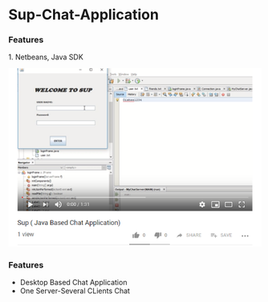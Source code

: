 # Sup-Chat-Application

<h3>Features</h3>
1. Netbeans, Java SDK

[![Watch the video](https://github.com/Oishee30/Sup-Chat-Application/blob/master/SUP.PNG)](https://youtu.be/rwZ_1mTtTpo)

<h3>Features</h3>
<ul> 
<li>Desktop Based Chat Application</li>
<li>One Server-Several CLients Chat</li>


</ul>
